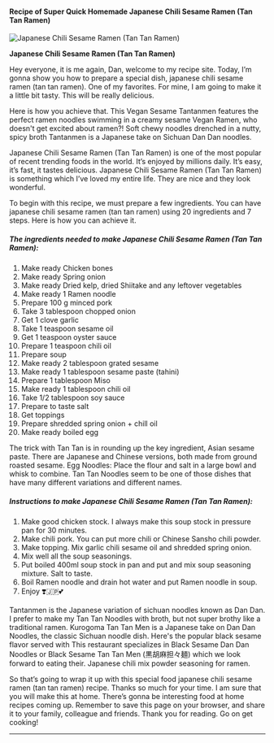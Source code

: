             

#### Recipe of Super Quick Homemade Japanese Chili Sesame Ramen (Tan Tan Ramen)

![Japanese Chili Sesame Ramen (Tan Tan Ramen)](https://img-global.cpcdn.com/recipes/0364e609d84fc9cb/751x532cq70/japanese-chili-sesame-ramen-tan-tan-ramen-recipe-main-photo.jpg)

**Japanese Chili Sesame Ramen (Tan Tan Ramen)**

Hey everyone, it is me again, Dan, welcome to my recipe site. Today, I’m gonna show you how to prepare a special dish, japanese chili sesame ramen (tan tan ramen). One of my favorites. For mine, I am going to make it a little bit tasty. This will be really delicious.

Here is how you achieve that. This Vegan Sesame Tantanmen features the perfect ramen noodles swimming in a creamy sesame Vegan Ramen, who doesn't get excited about ramen?! Soft chewy noodles drenched in a nutty, spicy broth Tantanmen is a Japanese take on Sichuan Dan Dan noodles.

Japanese Chili Sesame Ramen (Tan Tan Ramen) is one of the most popular of recent trending foods in the world. It’s enjoyed by millions daily. It’s easy, it’s fast, it tastes delicious. Japanese Chili Sesame Ramen (Tan Tan Ramen) is something which I’ve loved my entire life. They are nice and they look wonderful.

To begin with this recipe, we must prepare a few ingredients. You can have japanese chili sesame ramen (tan tan ramen) using 20 ingredients and 7 steps. Here is how you can achieve it.

##### The ingredients needed to make Japanese Chili Sesame Ramen (Tan Tan Ramen):

1.  Make ready Chicken bones
2.  Make ready Spring onion
3.  Make ready Dried kelp, dried Shiitake and any leftover vegetables
4.  Make ready 1 Ramen noodle
5.  Prepare 100 g minced pork
6.  Take 3 tablespoon chopped onion
7.  Get 1 clove garlic
8.  Take 1 teaspoon sesame oil
9.  Get 1 teaspoon oyster sauce
10.  Prepare 1 teaspoon chili oil
11.  Prepare soup
12.  Make ready 2 tablespoon grated sesame
13.  Make ready 1 tablespoon sesame paste (tahini)
14.  Prepare 1 tablespoon Miso
15.  Make ready 1 tablespoon chili oil
16.  Take 1/2 tablespoon soy sauce
17.  Prepare to taste salt
18.  Get toppings
19.  Prepare shredded spring onion + chill oil
20.  Make ready boiled egg

The trick with Tan Tan is in rounding up the key ingredient, Asian sesame paste. There are Japanese and Chinese versions, both made from ground roasted sesame. Egg Noodles: Place the flour and salt in a large bowl and whisk to combine. Tan Tan Noodles seem to be one of those dishes that have many different variations and different names.

##### Instructions to make Japanese Chili Sesame Ramen (Tan Tan Ramen):

1.  Make good chicken stock. I always make this soup stock in pressure pan for 30 minutes.
2.  Make chili pork. You can put more chili or Chinese Sansho chili powder.
3.  Make topping. Mix garlic chili sesame oil and shredded spring onion.
4.  Mix well all the soup seasonings.
5.  Put boiled 400ml soup stock in pan and put and mix soup seasoning mixture. Salt to taste.
6.  Boil Ramen noodle and drain hot water and put Ramen noodle in soup.
7.  Enjoy ❣️🇯🇵💕

Tantanmen is the Japanese variation of sichuan noodles known as Dan Dan. I prefer to make my Tan Tan Noodles with broth, but not super brothy like a traditional ramen. Kurogoma Tan Tan Men is a Japanese take on Dan Dan Noodles, the classic Sichuan noodle dish. Here's the popular black sesame flavor served with This restaurant specializes in Black Sesame Dan Dan Noodles or Black Sesame Tan Tan Men (黒胡麻担々麺) which we look forward to eating their. Japanese chili mix powder seasoning for ramen.

So that’s going to wrap it up with this special food japanese chili sesame ramen (tan tan ramen) recipe. Thanks so much for your time. I am sure that you will make this at home. There’s gonna be interesting food at home recipes coming up. Remember to save this page on your browser, and share it to your family, colleague and friends. Thank you for reading. Go on get cooking!

* * *